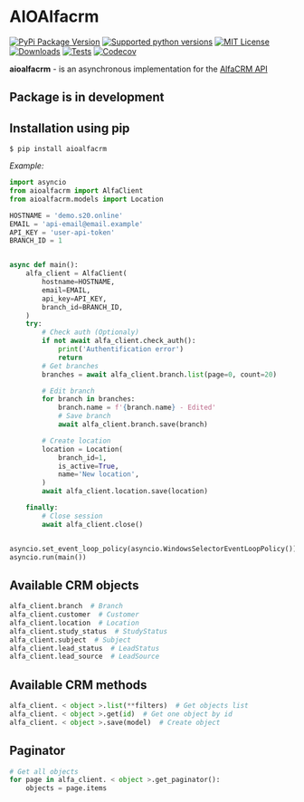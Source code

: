 # AIOAlfacrm

[![PyPi Package Version](https://img.shields.io/pypi/v/aioalfacrm.svg?style=flat-square)](https://pypi.python.org/pypi/aioalfacrm)
[![Supported python versions](https://img.shields.io/pypi/pyversions/aioalfacrm.svg?style=flat-square)](https://pypi.python.org/pypi/aioalfacrm)
[![MIT License](https://img.shields.io/pypi/l/aioalfacrm.svg?style=flat-blue)](https://opensource.org/licenses/MIT)
[![Downloads](https://img.shields.io/pypi/dm/aioalfacrm.svg?style=flat-square)](https://pypi.python.org/pypi/aioalfacrm)
[![Tests](https://github.com/stas12312/aioalfacrm/actions/workflows/tests.yml/badge.svg)]( https://github.com/stas12312/aioalfacrm/actions)
[![Codecov](https://img.shields.io/codecov/c/github/stas12312/aioalfacrm?style=flat-square)](https://app.codecov.io/gh/stas12312/aioalfacrm)

**aioalfacrm** - is an asynchronous implementation for the [AlfaCRM API](https://alfacrm.pro/rest-api)

## Package is in development

## Installation using pip

```
$ pip install aioalfacrm
```

*Example:*

```python
import asyncio
from aioalfacrm import AlfaClient
from aioalfacrm.models import Location

HOSTNAME = 'demo.s20.online'
EMAIL = 'api-email@email.example'
API_KEY = 'user-api-token'
BRANCH_ID = 1


async def main():
    alfa_client = AlfaClient(
        hostname=HOSTNAME,
        email=EMAIL,
        api_key=API_KEY,
        branch_id=BRANCH_ID,
    )
    try:
        # Check auth (Optionaly)
        if not await alfa_client.check_auth():
            print('Authentification error')
            return
        # Get branches
        branches = await alfa_client.branch.list(page=0, count=20)

        # Edit branch
        for branch in branches:
            branch.name = f'{branch.name} - Edited'
            # Save branch
            await alfa_client.branch.save(branch)

        # Create location
        location = Location(
            branch_id=1,
            is_active=True,
            name='New location',
        )
        await alfa_client.location.save(location)

    finally:
        # Close session
        await alfa_client.close()


asyncio.set_event_loop_policy(asyncio.WindowsSelectorEventLoopPolicy())  # For Windows
asyncio.run(main())


```

## Available CRM objects

```python
alfa_client.branch  # Branch
alfa_client.customer  # Customer
alfa_client.location  # Location
alfa_client.study_status  # StudyStatus
alfa_client.subject  # Subject
alfa_client.lead_status  # LeadStatus
alfa_client.lead_source  # LeadSource
```

## Available CRM methods

```python
alfa_client. < object >.list(**filters)  # Get objects list
alfa_client. < object >.get(id)  # Get one object by id
alfa_client. < object >.save(model)  # Create object
```

## Paginator

```python
# Get all objects
for page in alfa_client. < object >.get_paginator():
    objects = page.items
```
